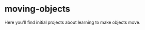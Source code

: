 moving-objects
==============

Here you'll find initial projects about learning to make objects move.
